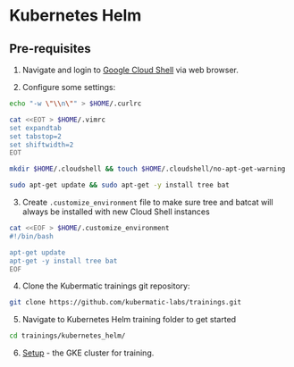 # Kubernetes Helm

## Pre-requisites

1. Navigate and login to [Google Cloud Shell](https://ssh.cloud.google.com ) via web browser. 

2. Configure some settings:
```bash
echo "-w \"\\n\"" > $HOME/.curlrc

cat <<EOT > $HOME/.vimrc
set expandtab
set tabstop=2
set shiftwidth=2
EOT

mkdir $HOME/.cloudshell && touch $HOME/.cloudshell/no-apt-get-warning

sudo apt-get update && sudo apt-get -y install tree bat
```

3. Create `.customize_environment` file to make sure tree and batcat will always be installed with new Cloud Shell instances
```bash
cat <<EOF > $HOME/.customize_environment
#!/bin/bash

apt-get update
apt-get -y install tree bat
EOF
```

4. Clone the Kubermatic trainings git repository:
```bash
git clone https://github.com/kubermatic-labs/trainings.git
```

5. Navigate to Kubernetes Helm training folder to get started
```bash  
cd trainings/kubernetes_helm/
```

6. [Setup](00_setup/README.md) - the GKE cluster for training.

